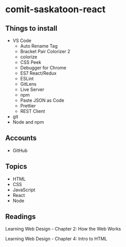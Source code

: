# comit-saskatoon-react

## Things to install
- VS Code
  - Auto Rename Tag
  - Bracket Pair Colorizer 2
  - colorize
  - CSS Peek
  - Debugger for Chrome
  - ES7 React/Redux
  - ESLint
  - GitLens
  - Live Server
  - npm
  - Paste JSON as Code
  - Prettier
  - REST Client
- git
- Node and npm

## Accounts
- GitHub

## Topics
- HTML
- CSS
- JavaScript
- React
- Node

## Readings
Learning Web Design - Chapter 2: How the Web Works 

Learning Web Design - Chapter 4: Intro to HTML

